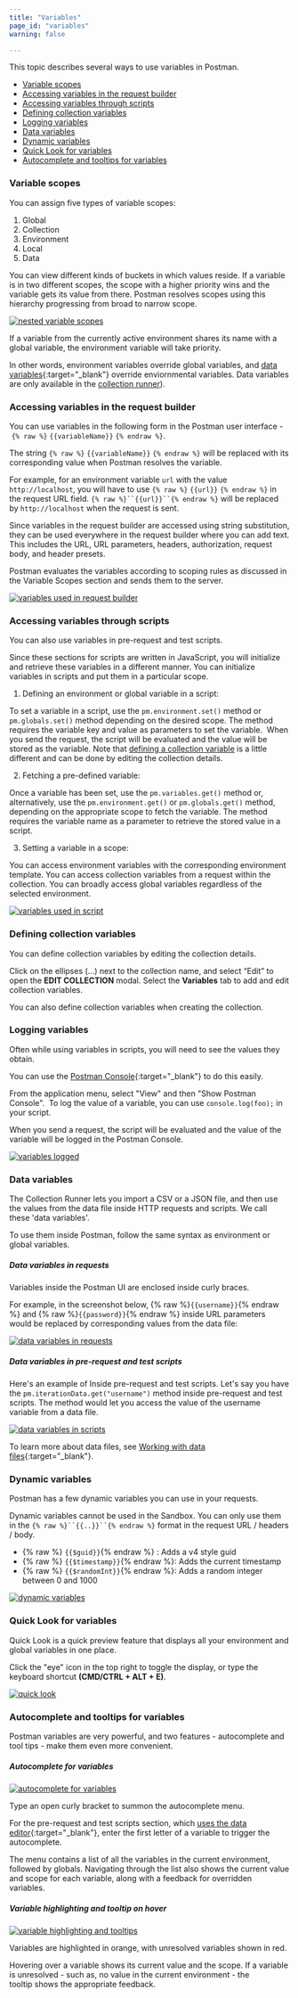 ```yaml
---
title: "Variables"
page_id: "variables"
warning: false

---
```



This topic describes several ways to use variables in Postman. 

* [Variable scopes](#variable-scopes)
* [Accessing variables in the request builder](#accessing-variables-in-the-request-builder)
* [Accessing variables through scripts](#accessing-variables-through-scripts)
* [Defining collection variables](#defining-collection-variables)
* [Logging variables](#logging-variables)
* [Data variables](#data-variables)
* [Dynamic variables](#dynamic-variables)
* [Quick Look for variables](#quick-look-for-variables)
* [Autocomplete and tooltips for variables](#autocomplete-and-tooltips-for-variables)



### Variable scopes

You can assign five types of variable scopes:

1. Global
2. Collection
3. Environment
4. Local
5. Data
  
You can view different kinds of buckets in which values reside. If a variable is in two different scopes, the scope with a higher priority wins and the variable gets its value from there. Postman resolves scopes using this hierarchy progressing from broad to narrow scope. 

[![nested variable scopes](https://s3.amazonaws.com/postman-static-getpostman-com/postman-docs/scopes.png)](https://s3.amazonaws.com/postman-static-getpostman-com/postman-docs/scopes.png)

If a variable from the currently active environment shares its name with a global variable, the environment variable will take priority. 

In other words, environment variables override global variables, and [data variables](http://blog.getpostman.com/index.php/2014/10/28/using-csv-and-json-files-in-the-postman-collection-runner/){:target="_blank"} override enviornmental variables. Data variables are only available in the [collection runner](/docs/v6/postman/collection_runs/starting_a_collection_run)).

### Accessing variables in the request builder

You can use variables in the following form in the Postman user interface - `{% raw %}` `{{variableName}}` `{% endraw %}`. 

The string `{% raw %}` `{{variableName}}` `{% endraw %}` will be replaced with its corresponding value when Postman resolves the variable.

For example, for an environment variable `url` with the value `http://localhost`, you will have to use `{% raw %}` `{{url}}` `{% endraw %}` in the request URL field. `{% raw %}``{{url}}``{% endraw %}` will be replaced by `http://localhost` when the request is sent.

Since variables in the request builder are accessed using string substitution, they can be used everywhere in the request builder where you can add text. This includes the URL, URL parameters, headers, authorization, request body, and header presets. 

Postman evaluates the variables according to scoping rules as discussed in the Variable Scopes section and sends them to the server.

[![variables used in request builder](https://s3.amazonaws.com/postman-static-getpostman-com/postman-docs/WS-var-request-builder.png)](https://s3.amazonaws.com/postman-static-getpostman-com/postman-docs/WS-var-request-builder.png)

### Accessing variables through scripts

You can also use variables in pre-request and test scripts. 

Since these sections for scripts are written in JavaScript, you will initialize and retrieve these variables in a different manner. You can initialize variables in scripts and put them in a particular scope. 

  1.  Defining an environment or global variable in a script: 

To set a variable in a script, use the `pm.environment.set()` method or `pm.globals.set()` method depending on the desired scope. The method requires the variable key and value as parameters to set the variable.  When you send the request, the script will be evaluated and the value will be stored as the variable. Note that [defining a collection variable](/docs/v6/postman/environments_and_globals/variables#defining-collection-variables) is a little different and can be done by editing the collection details.

  2.  Fetching a pre-defined variable: 

Once a variable has been set, use the `pm.variables.get()` method or, alternatively, use the `pm.environment.get()` or `pm.globals.get()` method, depending on the appropriate scope to fetch the variable. The method requires the variable name as a parameter to retrieve the stored value in a script.

  3.  Setting a variable in a scope: 

You can access environment variables with the corresponding environment template. You can access collection variables from a request within the collection. You can broadly access global variables regardless of the selected environment.

[![variables used in script](https://s3.amazonaws.com/postman-static-getpostman-com/postman-docs/WS-var-scripts.png)](https://s3.amazonaws.com/postman-static-getpostman-com/postman-docs/WS-var-scripts.png)

### Defining collection variables

You can define collection variables by editing the collection details. 

Click on the ellipses (...) next to the collection name, and select “Edit” to open the **EDIT COLLECTION** modal. Select the **Variables** tab to add and edit collection variables. 

You can also define collection variables when creating the collection.  

### Logging variables

Often while using variables in scripts, you will need to see the values they obtain. 

You can use the [Postman Console](/docs/v6/postman/sending_api_requests/debugging_and_logs){:target="_blank"} to do this easily.

From the application menu, select "View" and then "Show Postman Console".  To log the value of a variable, you can use `console.log(foo);` in your script. 

When you send a request, the script will be evaluated and the value of the variable will be logged in the Postman Console.

[![variables logged](https://s3.amazonaws.com/postman-static-getpostman-com/postman-docs/var_logging.png)](https://s3.amazonaws.com/postman-static-getpostman-com/postman-docs/var_logging.png)

### Data variables

The Collection Runner lets you import a CSV or a JSON file, and then use the values from the data file inside HTTP requests and scripts. We call these 'data variables'. 

To use them inside Postman, follow the same syntax as environment or global variables. 

##### **Data variables in requests**

Variables inside the Postman UI are enclosed inside curly braces. 

For example, in the screenshot below, {% raw %}`{{username}}`{% endraw %} and {% raw %}`{{password}}`{% endraw %} inside URL parameters would be replaced by corresponding values from the data file:

[![data variables in requests](https://s3.amazonaws.com/postman-static-getpostman-com/postman-docs/WS-var-data-url.png)](https://s3.amazonaws.com/postman-static-getpostman-com/postman-docs/WS-var-data-url.png)

##### **Data variables in pre-request and test scripts**

Here's an example of Inside pre-request and test scripts. Let's say you have the `pm.iterationData.get("username")` method inside pre-request and test scripts. The method would let you access the value of the username variable from a data file. 

[![data variables in scripts](https://s3.amazonaws.com/postman-static-getpostman-com/postman-docs/WS-var-data.png)](https://s3.amazonaws.com/postman-static-getpostman-com/postman-docs/WS-var-data.png)

To learn more about data files, see [Working with data files](/docs/v6/postman/collection_runs/working_with_data_files){:target="_blank"}. 

### Dynamic variables

Postman has a few dynamic variables you can use in your requests. 

Dynamic variables cannot be used in the Sandbox. You can only use them in the `{% raw %}``{{..}}``{% endraw %}` format in the request URL / headers / body.

   *   {% raw %} `{{$guid}}`{% endraw %} : Adds a v4 style guid
   *   {% raw %} `{{$timestamp}}`{% endraw %}: Adds the current timestamp
   *   {% raw %} `{{$randomInt}}`{% endraw %}: Adds a random integer between 0 and 1000

[![dynamic variables](https://s3.amazonaws.com/postman-static-getpostman-com/postman-docs/WS-var_dynamic.png)](https://s3.amazonaws.com/postman-static-getpostman-com/postman-docs/WS-var_dynamic.png)

### Quick Look for variables

Quick Look is a quick preview feature that displays all your environment and global variables in one place. 

Click the "eye" icon in the top right to toggle the display, or type the keyboard shortcut **(CMD/CTRL + ALT + E)**.

[![quick look](https://s3.amazonaws.com/postman-static-getpostman-com/postman-docs/WS-environ_quick-look.png)](https://s3.amazonaws.com/postman-static-getpostman-com/postman-docs/WS-environ_quick-look.png)

### Autocomplete and tooltips for variables

Postman variables are very powerful, and two features - autocomplete and tool tips - make them even more convenient.

##### **Autocomplete for variables**

[![autocomplete for variables](https://s3.amazonaws.com/postman-static-getpostman-com/postman-docs/WS-autocomplete.gif)](https://s3.amazonaws.com/postman-static-getpostman-com/postman-docs/WS-autocomplete.gif)  

Type an open curly bracket to summon the autocomplete menu. 

For the pre-request and test scripts section, which [uses the data editor](/docs/v6/postman/launching_postman/navigating_postman#data-editor){:target="_blank"}, enter the first letter of a variable to trigger the autocomplete.

The menu contains a list of all the variables in the current environment, followed by globals. Navigating through the list also shows the current value and scope for each variable, along with a feedback for overridden variables. 

##### **Variable highlighting and tooltip on hover**

[![variable highlighting and tooltips](https://s3.amazonaws.com/postman-static-getpostman-com/postman-docs/WS-variable-toolTip.gif)](https://s3.amazonaws.com/postman-static-getpostman-com/postman-docs/WS-variable-toolTip.gif)

Variables are highlighted in orange, with unresolved variables shown in red. 

Hovering over a variable shows its current value and the scope. If a variable is unresolved - such as, no value in the current environment - the tooltip shows the appropriate feedback.
